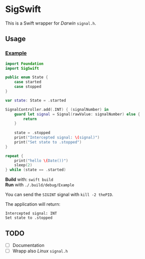 # SigSwift

This is a Swift wrapper for *Darwin* `signal.h`.

## Usage

### [Example](https://github.com/ugoArangino/SigSwift/tree/master/Example)

```swift
import Foundation
import SigSwift

public enum State {
    case started
    case stopped
}

var state: State = .started

SignalController.add(.INT) { (signalNumber) in
    guard let signal = Signal(rawValue: signalNumber) else {
        return
    }
    
    state = .stopped
    print("Intercepted signal: \(signal)")
    print("Set state to .stopped")
}

repeat {
    print("hello \(Date())")
    sleep(2)
} while (state == .started)
```

**Build** with: `swift build`  
**Run** with `./.build/debug/Example`

You can send the `SIGINT` signal with `kill -2 thePID`.

The application will return:

```
Intercepted signal: INT
Set state to .stopped
```

## TODO

- [ ] Documentation
- [ ] Wrapp also *Linux* `signal.h`
